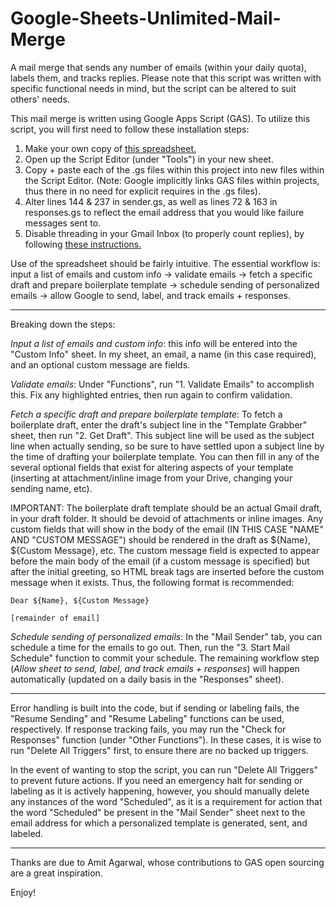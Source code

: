 # Google-Sheets-Unlimited-Mail-Merge
A mail merge that sends any number of emails (within your daily quota), labels them, and tracks replies. Please note that this script was written with specific functional needs in mind, but the script can be altered to suit others' needs.

This mail merge is written using Google Apps Script (GAS). To utilize this script, you will first need to follow these installation steps:

1. Make your own copy of <a href="https://docs.google.com/spreadsheets/d/12d0jan8MQSV9RuM6Sw5xHmizorZcVXJQLT8Z95BVM4w/edit?usp=sharing">this spreadsheet.</a> 
2. Open up the Script Editor (under "Tools") in your new sheet.
3. Copy + paste each of the .gs files within this project into new files within the Script Editor. (Note: Google implicitly links GAS files within projects, thus there in no need for explicit requires in the .gs files). 
4. Alter lines 144 & 237 in sender.gs, as well as lines 72 & 163 in responses.gs to reflect the email address that you would like failure messages sent to.
5. Disable threading in your Gmail Inbox (to properly count replies), by following <a href="https://support.google.com/mail/answer/5900?hl=en">these instructions.</a>

Use of the spreadsheet should be fairly intuitive. The essential workflow is: input a list of emails and custom info -> validate emails -> fetch a specific draft and prepare boilerplate template -> schedule sending of personalized emails -> allow Google to send, label, and track emails + responses.

***

Breaking down the steps: 

*Input a list of emails and custom info*: this info will be entered into the "Custom Info" sheet. In my sheet, an email, a name (in this case required), and an optional custom message are fields. 

*Validate emails*: Under "Functions", run "1. Validate Emails" to accomplish this. Fix any highlighted entries, then run again to confirm validation.

*Fetch a specific draft and prepare boilerplate template*: To fetch a boilerplate draft, enter the draft's subject line in the "Template Grabber" sheet, then run "2. Get Draft". This subject line will be used as the subject line when actually sending, so be sure to have settled upon a subject line by the time of drafting your boilerplate template. You can then fill in any of the several optional fields that exist for altering aspects of your template (inserting at attachment/inline image from your Drive, changing your sending name, etc).

IMPORTANT: The boilerplate draft template should be an actual Gmail draft, in your draft folder. It should be devoid of attachments or inline images. Any custom fields that will show in the body of the email (IN THIS CASE "NAME" AND "CUSTOM MESSAGE") should be rendered in the draft as ${Name}, ${Custom Message}, etc. The custom message field is expected to appear before the main body of the email (if a custom message is specified) but after the initial greeting, so HTML break tags are inserted before the custom message when it exists. Thus, the following format is recommended: 

```
Dear ${Name}, ${Custom Message} 

[remainder of email]
```

*Schedule sending of personalized emails*: In the "Mail Sender" tab, you can schedule a time for the emails to go out. Then, run the "3. Start Mail Schedule" function to commit your schedule. The remaining workflow step (*Allow sheet to send, label, and track emails + responses*) will happen automatically (updated on a daily basis in the "Responses" sheet).

***

Error handling is built into the code, but if sending or labeling fails, the "Resume Sending" and "Resume Labeling" functions can be used, respectively. If response tracking fails, you may run the "Check for Responses" function (under "Other Functions"). In these cases, it is wise to run "Delete All Triggers" first, to ensure there are no backed up triggers.

In the event of wanting to stop the script, you can run "Delete All Triggers" to prevent future actions. If you need an emergency halt for sending or labeling as it is actively happening, however, you should manually delete any instances of the word "Scheduled", as it is a requirement for action that the word "Scheduled" be present in the "Mail Sender" sheet next to the email address for which a personalized template is generated, sent, and labeled.

***

Thanks are due to Amit Agarwal, whose contributions to GAS open sourcing are a great inspiration. 

Enjoy!
